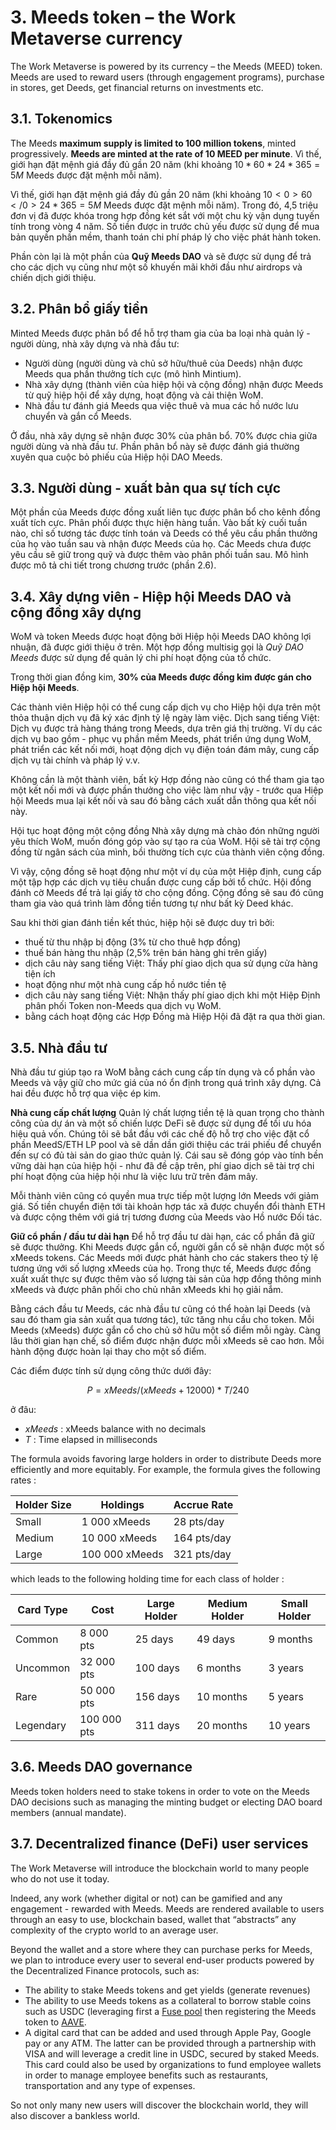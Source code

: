 # 3. Meeds token – the Work Metaverse currency

The Work Metaverse is powered by its currency – the Meeds (MEED) token. Meeds are used to reward users (through engagement programs), purchase in stores, get Deeds, get financial returns on investments etc.

## 3.1. Tokenomics

The Meeds **maximum supply is limited to 100 million tokens**, minted progressively. **Meeds are minted at the rate of 10 MEED per minute**. Vì thế, giới hạn đặt mệnh giá đầy đủ gần 20 năm (khi khoảng $10*60*24*365 = 5M$ Meeds được đặt mệnh mỗi năm).

Vì thế, giới hạn đặt mệnh giá đầy đủ gần 20 năm (khi khoảng $10<0>60</0>24*365 = 5M$ Meeds được đặt mệnh mỗi năm). Trong đó, 4,5 triệu đơn vị đã được khóa trong hợp đồng két sắt với một chu kỳ vận dụng tuyến tính trong vòng 4 năm. Số tiền được in trước chủ yếu được sử dụng để mua bản quyền phần mềm, thanh toán chi phí pháp lý cho việc phát hành token.

Phần còn lại là một phần của __Quỹ Meeds DAO__ và sẽ được sử dụng để trả cho các dịch vụ cũng như một số khuyến mãi khởi đầu như airdrops và chiến dịch giới thiệu.


## 3.2. Phân bổ giấy tiền

Minted Meeds được phân bổ để hỗ trợ tham gia của ba loại nhà quản lý - người dùng, nhà xây dựng và nhà đầu tư:

- Người dùng (người dùng và chủ sở hữu/thuê của Deeds) nhận được Meeds qua phần thưởng tích cực (mô hình Mintium).
- Nhà xây dựng (thành viên của hiệp hội và cộng đồng) nhận được Meeds từ quỹ hiệp hội để xây dựng, hoạt động và cải thiện WoM.
- Nhà đầu tư đánh giá Meeds qua việc thuê và mua các hồ nước lưu chuyển và gắn cổ Meeds.

Ở đầu, nhà xây dựng sẽ nhận được 30% của phân bổ. 70% được chia giữa người dùng và nhà đầu tư. Phần phân bổ này sẽ được đánh giá thường xuyên qua cuộc bỏ phiếu của Hiệp hội DAO Meeds.

## 3.3. Người dùng - xuất bản qua sự tích cực

Một phần của Meeds được đồng xuất liên tục được phân bổ cho kênh đồng xuất tích cực. Phân phối được thực hiện hàng tuần. Vào bất kỳ cuối tuần nào, chỉ số tương tác được tính toán và Deeds có thể yêu cầu phần thưởng của họ vào tuần sau và nhận được Meeds của họ. Các Meeds chưa được yêu cầu sẽ giữ trong quỹ và được thêm vào phân phối tuần sau. Mô hình được mô tả chi tiết trong chương trước (phần 2.6).

## 3.4. Xây dựng viên - Hiệp hội Meeds DAO và cộng đồng xây dựng

WoM và token Meeds được hoạt động bởi Hiệp hội Meeds DAO không lợi nhuận, đã được giới thiệu ở trên. Một hợp đồng multisig gọi là _Quỹ DAO Meeds_ được sử dụng để quản lý chi phí hoạt động của tổ chức.

Trong thời gian đồng kim, **30% của Meeds được đồng kim được gán cho Hiệp hội Meeds**.

Các thành viên Hiệp hội có thể cung cấp dịch vụ cho Hiệp hội dựa trên một thỏa thuận dịch vụ đã ký xác định tỷ lệ ngày làm việc. Dịch sang tiếng Việt: Dịch vụ được trả hàng tháng trong Meeds, dựa trên giá thị trường. Ví dụ các dịch vụ bao gồm - phục vụ phần mềm Meeds, phát triển ứng dụng WoM, phát triển các kết nối mới, hoạt động dịch vụ điện toán đám mây, cung cấp dịch vụ tài chính và pháp lý v.v.

Không cần là một thành viên, bất kỳ Hợp đồng nào cũng có thể tham gia tạo một kết nối mới và được phần thưởng cho việc làm như vậy - trước qua Hiệp hội Meeds mua lại kết nối và sau đó bằng cách xuất dẫn thông qua kết nối này.

Hội tục hoạt động một cộng đồng Nhà xây dựng mà chào đón những người yêu thích WoM, muốn đóng góp vào sự tạo ra của WoM. Hội sẽ tài trợ cộng đồng từ ngân sách của mình, bồi thường tích cực của thành viên cộng đồng.

Vì vậy, cộng đồng sẽ hoạt động như một ví dụ của một Hiệp định, cung cấp một tập hợp các dịch vụ tiêu chuẩn được cung cấp bởi tổ chức. Hội đồng đánh cờ Meeds để trả lại giấy tờ cho cộng đồng. Cộng đồng sẽ sau đó cũng tham gia vào quá trình làm đồng tiền tương tự như bất kỳ Deed khác.

Sau khi thời gian đánh tiền kết thúc, hiệp hội sẽ được duy trì bởi:

- thuế từ thu nhập bị động (3% từ cho thuê hợp đồng)
- thuế bán hàng thu nhập (2,5% trên bán hàng ghi trên giấy)
- dịch câu này sang tiếng Việt: Thấy phí giao dịch qua sử dụng cửa hàng tiện ích
- hoạt động như một nhà cung cấp hồ nước tiền tệ
- dịch câu này sang tiếng Việt: Nhận thấy phí giao dịch khi một Hiệp Định phân phối Token non-Meeds qua dịch vụ WoM.
- bằng cách hoạt động các Hợp Đồng mà Hiệp Hội đã đặt ra qua thời gian.


## 3.5. Nhà đầu tư

Nhà đầu tư giúp tạo ra WoM bằng cách cung cấp tín dụng và cổ phần vào Meeds và vậy giữ cho mức giá của nó ổn định trong quá trình xây dựng. Cả hai đều được hỗ trợ qua việc ép kim.

**Nhà cung cấp chất lượng** Quản lý chất lượng tiền tệ là quan trọng cho thành công của dự án và một số chiến lược DeFi sẽ được sử dụng để tối ưu hóa hiệu quả vốn. Chúng tôi sẽ bắt đầu với các chế độ hỗ trợ cho việc đặt cổ phần MeedS/ETH LP pool và sẽ dần dần giới thiệu các trái phiếu để chuyển đến sự có đủ tài sản do giao thức quản lý. Cái sau sẽ đóng góp vào tính bền vững dài hạn của hiệp hội - như đã đề cập trên, phí giao dịch sẽ tài trợ chi phí hoạt động của hiệp hội như là việc lưu trữ trên đám mây.

Mỗi thành viên cũng có quyền mua trực tiếp một lượng lớn Meeds với giảm giá. Số tiền chuyển điện tới tài khoản hợp tác xã được chuyển đổi thành ETH và được cộng thêm với giá trị tương đương của Meeds vào Hồ nước Đối tác.

**Giữ cổ phần / đầu tư dài hạn** Để hỗ trợ đầu tư dài hạn, các cổ phần đã giữ sẽ được thưởng. Khi Meeds được gắn cổ, người gắn cổ sẽ nhận được một số xMeeds tokens. Các Meeds mới được phát hành cho các stakers theo tỷ lệ tương ứng với số lượng xMeeds của họ. Trong thực tế, Meeds được đồng xuất xuất thực sự được thêm vào số lượng tài sản của hợp đồng thông minh xMeeds và được phân phối cho chủ nhân xMeeds khi họ giải nắm.

Bằng cách đầu tư Meeds, các nhà đầu tư cũng có thể hoàn lại Deeds (và sau đó tham gia sản xuất qua tương tác), tức tăng nhu cầu cho token. Mỗi Meeds (xMeeds) được gắn cổ cho chủ sở hữu một số điểm mỗi ngày. Càng lâu thời gian hạn chế, số điểm được nhận được mỗi xMeeds sẽ cao hơn. Mỗi hành động được hoàn lại thay cho một số điểm.

Các điểm được tính sử dụng công thức dưới đây:

 $$ P = xMeeds / (xMeeds + 12000) * T / 240 $$

 ở đâu:

- $xMeeds$ : xMeeds balance  with no decimals
- $T$ : Time elapsed in milliseconds

The formula avoids favoring large holders in order to distribute Deeds more efficiently and more equitably. For example, the formula gives the following rates :

| **Holder Size** | **Holdings**   | **Accrue Rate** |
| --------------- | -------------- | --------------- |
| Small           | 1 000 xMeeds   | 28 pts/day      |
| Medium          | 10 000 xMeeds  | 164 pts/day     |
| Large           | 100 000 xMeeds | 321 pts/day     |


which leads to the following holding time for each class of holder :

| **Card Type** | **Cost**    | **Large Holder** | **Medium Holder** | **Small Holder** |
| ------------- | ----------- | ---------------- | ----------------- | ---------------- |
| Common        | 8 000 pts   | 25 days          | 49 days           | 9 months         |
| Uncommon      | 32 000 pts  | 100 days         | 6 months          | 3 years          |
| Rare          | 50 000 pts  | 156 days         | 10 months         | 5 years          |
| Legendary     | 100 000 pts | 311 days         | 20 months         | 10 years         |

## 3.6. Meeds DAO governance

Meeds token holders need to stake tokens in order to vote on the Meeds DAO decisions such as managing the minting budget or electing DAO board members (annual mandate).

## 3.7. Decentralized finance (DeFi) user services

The Work Metaverse will introduce the blockchain world to many people who do not use it today.

Indeed, any work (whether digital or not) can be gamified and any engagement - rewarded with Meeds. Meeds are rendered available to users through an easy to use, blockchain based, wallet that “abstracts” any complexity of the crypto world to an average user.

Beyond the wallet and a store where they can purchase perks for Meeds, we plan to introduce every user to several end-user products powered by the Decentralized Finance protocols, such as:

- The ability to stake Meeds tokens and get yields (generate revenues)
- The ability to use Meeds tokens as a collateral to borrow stable coins such as USDC (leveraging first a [Fuse pool](https://app.rari.capital/fuse) then registering the Meeds token to [AAVE](https://aave.com/).
- A digital card that can be added and used through Apple Pay, Google pay or any ATM. The latter can be provided through a partnership with VISA and will leverage a credit line in USDC, secured by staked Meeds. This card could also be used by organizations to fund employee wallets in order to manage employee benefits such as restaurants, transportation and any type of expenses.

So not only many new users will discover the blockchain world, they will also discover a bankless world.

 
